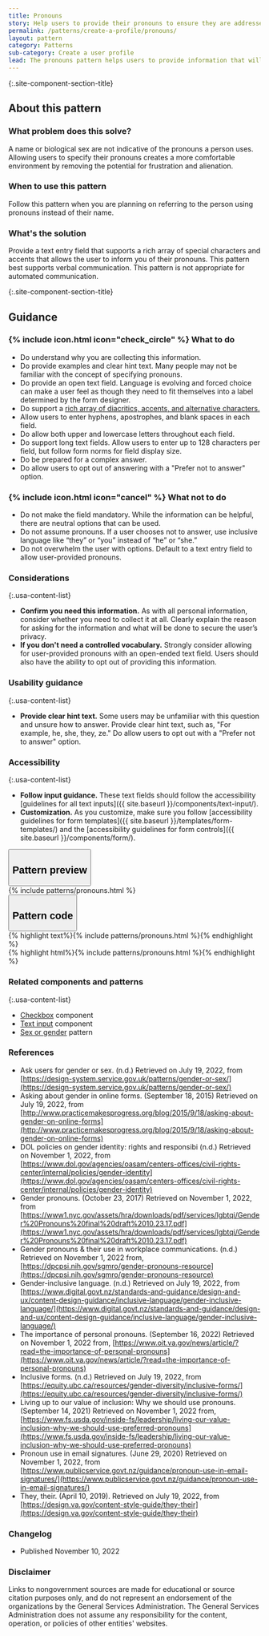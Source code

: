 ```yaml
---
title: Pronouns
story: Help users to provide their pronouns to ensure they are addressed in the manner they prefer
permalink: /patterns/create-a-profile/pronouns/
layout: pattern
category: Patterns
sub-category: Create a user profile
lead: The pronouns pattern helps users to provide information that will allow them to feel confident they will be addressed with the pronouns they use.
---
```


{:.site-component-section-title}
## About this pattern

### What problem does this solve?
A name or biological sex are not indicative of the pronouns a person uses. Allowing users to specify their pronouns creates a more comfortable environment by removing the potential for frustration and alienation.
 
### When to use this pattern 
Follow this pattern when you are planning on referring to the person using pronouns instead of their name.

### What's the solution
Provide a text entry field that supports a rich array of special characters and accents that allows the user to inform you of their pronouns. This pattern best supports verbal communication. This pattern is not appropriate for automated communication.

{:.site-component-section-title}
## Guidance

<div class="grid-row grid-gap-3">
  <div class="tablet:grid-col">
    <div class="do-dont">
      <div class="do-dont__do">
        <h3 class="do-dont__heading">
          {% include icon.html icon="check_circle" %}
          What to do
        </h3>
        <div class="do-dont__content">
          <ul>
            <li>Do understand why you are collecting this information.</li>
            <li>Do provide examples and clear hint text. Many people may not be familiar with the concept of specifying pronouns.</li>
            <li>Do provide an open text field. Language is evolving and forced choice can make a user feel as though they need to fit themselves into a label determined by the form designer.</li>
            <li>Do support a <a href="https://web.library.yale.edu/cataloging/music/diacrit">rich array of diacritics, accents, and alternative characters.</a></li>
            <li>Allow users to enter hyphens, apostrophes, and blank spaces in each field.</li>
            <li>Do allow both upper and lowercase letters throughout each field.</li>
            <li>Do support long text fields. Allow users to enter up to 128 characters per field, but follow form norms for field display size.</li>
            <li>Do be prepared for a complex answer.</li>
            <li>Do allow users to opt out of answering with a "Prefer not to answer" option.</li>
          </ul> 
        </div>
      </div>
    </div>
  </div>
  <div class="tablet:grid-col">
    <div class="do-dont">
      <div class="do-dont__dont">
        <h3 class="do-dont__heading">
          {% include icon.html icon="cancel" %}
          What not to do
        </h3>
        <div class="do-dont__content">
          <ul>
            <li>Do not make the field mandatory. While the information can be helpful, there are neutral options that can be used.</li>
            <li>Do not assume pronouns. If a user chooses not to answer, use inclusive language like “they” or “you” instead of “he” or “she.”</li>
            <li>Do not overwhelm the user with options. Default to a text entry field to allow user-provided pronouns.</li>
          </ul>
        </div>
      </div>
    </div>
  </div>
</div>

### Considerations

{:.usa-content-list}
- <strong>Confirm you need this information.</strong> As with all personal information, consider whether you need to collect it at all. Clearly explain the reason for asking for the information and what will be done to secure the user’s privacy. 
- <strong>If you don't need a controlled vocabulary.</strong> Strongly consider allowing for user-provided pronouns with an open-ended text field. Users should also have the ability to opt out of providing this information.

### Usability guidance

{:.usa-content-list}
- <strong>Provide clear hint text.</strong> Some users may be unfamiliar with this question and unsure how to answer. Provide clear hint text, such as, "For example, he, she, they, ze." Do allow users to opt out with a "Prefer not to answer" option.

### Accessibility

{:.usa-content-list}
- <strong>Follow input guidance.</strong> These text fields should follow the accessibility [guidelines for all text inputs]({{ site.baseurl }}/components/text-input/). 
- <strong>Customization.</strong> As you customize, make sure you follow [accessibility guidelines for form templates]({{ site.baseurl }}/templates/form-templates/) and the [accessibility guidelines for form controls]({{ site.baseurl }}/components/form/).

<div class="usa-accordion usa-accordion--bordered site-accordion-code site-component-preview">
  <button class="usa-accordion__button" aria-controls="accordion-preview" aria-expanded="true"><h2 id="pattern-preview">Pattern preview</h2></button>
  <div id="accordion-preview" class="usa-accordion__content">
    {% include patterns/pronouns.html %}
  </div>
</div>
<div class="usa-accordion usa-accordion--bordered site-accordion-code site-component-preview">
  <button class="usa-accordion__button" aria-controls="accordion-code" aria-expanded="false"><h2 id="pattern-code">Pattern code</h2></button>
  <div id="accordion-code" class="usa-accordion__content highlight-code">
    <div class="usa-sr-only">
      {% highlight text%}{% include patterns/pronouns.html %}{% endhighlight %}
    </div>
    {% highlight html%}{% include patterns/pronouns.html %}{% endhighlight %}
  </div>
</div>

### Related components and patterns

{:.usa-content-list}
- <a href="{{ site.baseurl }}/components/checkbox/">Checkbox</a> component
- <a href="{{ site.baseurl }}/components/text-input/">Text input</a> component
- <a href="{{ site.baseurl }}/patterns/create-a-profile/sex-or-gender/">Sex or gender</a> pattern

### References
- Ask users for gender or sex. (n.d.) Retrieved on July 19, 2022, from [https://design-system.service.gov.uk/patterns/gender-or-sex/](https://design-system.service.gov.uk/patterns/gender-or-sex/)
- Asking about gender in online forms. (September 18, 2015) Retrieved on July 19, 2022, from [http://www.practicemakesprogress.org/blog/2015/9/18/asking-about-gender-on-online-forms](http://www.practicemakesprogress.org/blog/2015/9/18/asking-about-gender-on-online-forms)
- DOL policies on gender identity: rights and responsibi (n.d.) Retrieved on November 1, 2022, from [https://www.dol.gov/agencies/oasam/centers-offices/civil-rights-center/internal/policies/gender-identity](https://www.dol.gov/agencies/oasam/centers-offices/civil-rights-center/internal/policies/gender-identity)
- Gender pronouns. (October 23, 2017) Retrieved on November 1, 2022, from 
[https://www1.nyc.gov/assets/hra/downloads/pdf/services/lgbtqi/Gender%20Pronouns%20final%20draft%2010.23.17.pdf](https://www1.nyc.gov/assets/hra/downloads/pdf/services/lgbtqi/Gender%20Pronouns%20final%20draft%2010.23.17.pdf)
- Gender pronouns & their use in workplace communications. (n.d.) Retrieved on November 1, 2022 from, [https://dpcpsi.nih.gov/sgmro/gender-pronouns-resource](https://dpcpsi.nih.gov/sgmro/gender-pronouns-resource)
- Gender-inclusive language. (n.d.) Retrieved on July 19, 2022, from [https://www.digital.govt.nz/standards-and-guidance/design-and-ux/content-design-guidance/inclusive-language/gender-inclusive-language/](https://www.digital.govt.nz/standards-and-guidance/design-and-ux/content-design-guidance/inclusive-language/gender-inclusive-language/)
- The importance of personal pronouns. (September 16, 2022) Retrieved on November 1, 2022 from, [https://www.oit.va.gov/news/article/?read=the-importance-of-personal-pronouns](https://www.oit.va.gov/news/article/?read=the-importance-of-personal-pronouns) 
- Inclusive forms. (n.d.) Retrieved on July 19, 2022, from [https://equity.ubc.ca/resources/gender-diversity/inclusive-forms/](https://equity.ubc.ca/resources/gender-diversity/inclusive-forms/) 
- Living up to our value of inclusion: Why we should use pronouns. (September 14, 2021) Retrieved on November 1, 2022 from, [https://www.fs.usda.gov/inside-fs/leadership/living-our-value-inclusion-why-we-should-use-preferred-pronouns](https://www.fs.usda.gov/inside-fs/leadership/living-our-value-inclusion-why-we-should-use-preferred-pronouns)
- Pronoun use in email signatures. (June 29, 2020) Retrieved on November 1, 2022, from [https://www.publicservice.govt.nz/guidance/pronoun-use-in-email-signatures/](https://www.publicservice.govt.nz/guidance/pronoun-use-in-email-signatures/)
- They, their. (April 10, 2019). Retrieved on July 19, 2022, from [https://design.va.gov/content-style-guide/they-their](https://design.va.gov/content-style-guide/they-their) 

### Changelog
- Published November 10, 2022

### Disclaimer
Links to nongovernment sources are made for educational or source citation purposes only, and do not represent an endorsement of the organizations by the General Services Administration. The General Services Administration does not assume any responsibility for the content, operation, or policies of other entities' websites.